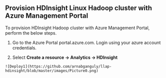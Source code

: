 

## Provision HDInsight Linux Hadoop cluster with Azure Management Portal

To provision HDInsight Hadoop cluster with Azure Management Portal, perform the below steps.

1.  Go to the Azure Portal portal.azure.com. Login using your azure account credentials.
    
2.  Select  **Create a resource -> Analytics -> HDInsight**
```
![Deploy1](https://github.com/arnabganguly/llap-hdinsight/blob/master/images/Picture0.png)
```



<!--stackedit_data:
eyJoaXN0b3J5IjpbMTA4ODk0NDg2Niw1NzExMzM3MDUsNzMwOT
k4MTE2XX0=
-->